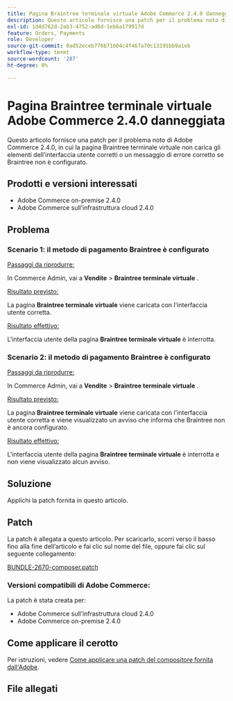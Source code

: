 ```yaml
---
title: Pagina Braintree terminale virtuale Adobe Commerce 2.4.0 danneggiata
description: Questo articolo fornisce una patch per il problema noto di Adobe Commerce 2.4.0, in cui la pagina Braintree terminale virtuale non carica gli elementi dell’interfaccia utente corretti o un messaggio di errore corretto se Braintree non è configurato.
exl-id: 1d4d762d-2ab3-4752-ad6d-1eb6a179917d
feature: Orders, Payments
role: Developer
source-git-commit: 0ad52eceb776b71604c4f467a70c13191bb9a1eb
workflow-type: tm+mt
source-wordcount: '287'
ht-degree: 0%

---
```


# Pagina Braintree terminale virtuale Adobe Commerce 2.4.0 danneggiata

Questo articolo fornisce una patch per il problema noto di Adobe Commerce 2.4.0, in cui la pagina Braintree terminale virtuale non carica gli elementi dell’interfaccia utente corretti o un messaggio di errore corretto se Braintree non è configurato.

## Prodotti e versioni interessati

* Adobe Commerce on-premise 2.4.0
* Adobe Commerce sull’infrastruttura cloud 2.4.0

## Problema

### Scenario 1: il metodo di pagamento Braintree è configurato

<u>Passaggi da riprodurre:</u>

In Commerce Admin, vai a **Vendite** > **Braintree terminale virtuale** . **&#x200B; &#x200B;**

<u>Risultato previsto:</u>

La pagina **Braintree terminale virtuale** viene caricata con l&#39;interfaccia utente corretta.

<u>Risultato effettivo:</u>

L&#39;interfaccia utente della pagina **Braintree terminale virtuale** è interrotta.

### Scenario 2: il metodo di pagamento Braintree è configurato

<u>Passaggi da riprodurre:</u>

In Commerce Admin, vai a **Vendite** > **Braintree terminale virtuale** . **&#x200B; &#x200B;**

<u>Risultato previsto:</u>

La pagina **Braintree terminale virtuale** viene caricata con l&#39;interfaccia utente corretta e viene visualizzato un avviso che informa che Braintree non è ancora configurato.

<u>Risultato effettivo:</u>

L&#39;interfaccia utente della pagina **Braintree terminale virtuale** è interrotta e non viene visualizzato alcun avviso.

## Soluzione

Applichi la patch fornita in questo articolo.

## Patch

La patch è allegata a questo articolo. Per scaricarlo, scorri verso il basso fino alla fine dell’articolo e fai clic sul nome del file, oppure fai clic sul seguente collegamento:

[BUNDLE-2670-composer.patch](assets/BUNDLE-2670-composer.patch.zip)

### Versioni compatibili di Adobe Commerce:

La patch è stata creata per:

* Adobe Commerce sull’infrastruttura cloud 2.4.0
* Adobe Commerce on-premise 2.4.0

## Come applicare il cerotto

Per istruzioni, vedere [Come applicare una patch del compositore fornita dall&#39;Adobe](/help/how-to/general/how-to-apply-a-composer-patch-provided-by-magento.md).

## File allegati
